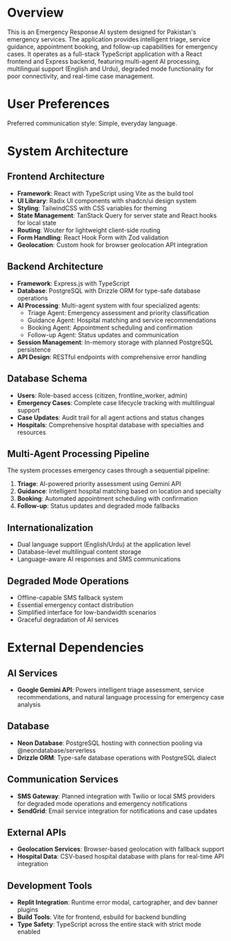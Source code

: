 # Overview

This is an Emergency Response AI system designed for Pakistan's emergency services. The application provides intelligent triage, service guidance, appointment booking, and follow-up capabilities for emergency cases. It operates as a full-stack TypeScript application with a React frontend and Express backend, featuring multi-agent AI processing, multilingual support (English and Urdu), degraded mode functionality for poor connectivity, and real-time case management.

# User Preferences

Preferred communication style: Simple, everyday language.

# System Architecture

## Frontend Architecture
- **Framework**: React with TypeScript using Vite as the build tool
- **UI Library**: Radix UI components with shadcn/ui design system
- **Styling**: TailwindCSS with CSS variables for theming
- **State Management**: TanStack Query for server state and React hooks for local state
- **Routing**: Wouter for lightweight client-side routing
- **Form Handling**: React Hook Form with Zod validation
- **Geolocation**: Custom hook for browser geolocation API integration

## Backend Architecture
- **Framework**: Express.js with TypeScript
- **Database**: PostgreSQL with Drizzle ORM for type-safe database operations
- **AI Processing**: Multi-agent system with four specialized agents:
  - Triage Agent: Emergency assessment and priority classification
  - Guidance Agent: Hospital matching and service recommendations
  - Booking Agent: Appointment scheduling and confirmation
  - Follow-up Agent: Status updates and communication
- **Session Management**: In-memory storage with planned PostgreSQL persistence
- **API Design**: RESTful endpoints with comprehensive error handling

## Database Schema
- **Users**: Role-based access (citizen, frontline_worker, admin)
- **Emergency Cases**: Complete case lifecycle tracking with multilingual support
- **Case Updates**: Audit trail for all agent actions and status changes
- **Hospitals**: Comprehensive hospital database with specialties and resources

## Multi-Agent Processing Pipeline
The system processes emergency cases through a sequential pipeline:
1. **Triage**: AI-powered priority assessment using Gemini API
2. **Guidance**: Intelligent hospital matching based on location and specialty
3. **Booking**: Automated appointment scheduling with confirmation
4. **Follow-up**: Status updates and degraded mode fallbacks

## Internationalization
- Dual language support (English/Urdu) at the application level
- Database-level multilingual content storage
- Language-aware AI responses and SMS communications

## Degraded Mode Operations
- Offline-capable SMS fallback system
- Essential emergency contact distribution
- Simplified interface for low-bandwidth scenarios
- Graceful degradation of AI services

# External Dependencies

## AI Services
- **Google Gemini API**: Powers intelligent triage assessment, service recommendations, and natural language processing for emergency case analysis

## Database
- **Neon Database**: PostgreSQL hosting with connection pooling via @neondatabase/serverless
- **Drizzle ORM**: Type-safe database operations with PostgreSQL dialect

## Communication Services
- **SMS Gateway**: Planned integration with Twilio or local SMS providers for degraded mode operations and emergency notifications
- **SendGrid**: Email service integration for notifications and case updates

## External APIs
- **Geolocation Services**: Browser-based geolocation with fallback support
- **Hospital Data**: CSV-based hospital database with plans for real-time API integration

## Development Tools
- **Replit Integration**: Runtime error modal, cartographer, and dev banner plugins
- **Build Tools**: Vite for frontend, esbuild for backend bundling
- **Type Safety**: TypeScript across the entire stack with strict mode enabled